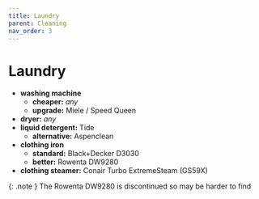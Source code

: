 ```yaml
---
title: Laundry
parent: Cleaning
nav_order: 3
---
```

# Laundry

- **washing machine**
	- **cheaper:** *any*
	- **upgrade:** Miele / Speed Queen
- **dryer:** *any*
- **liquid detergent:** Tide
	- **alternative:** Aspenclean
- **clothing iron** 
	- **standard:** Black+Decker D3030
	- **better:** Rowenta DW9280
- **clothing steamer:** Conair Turbo ExtremeSteam (GS59X)

{: .note }
The Rowenta DW9280 is discontinued so may be harder to find
